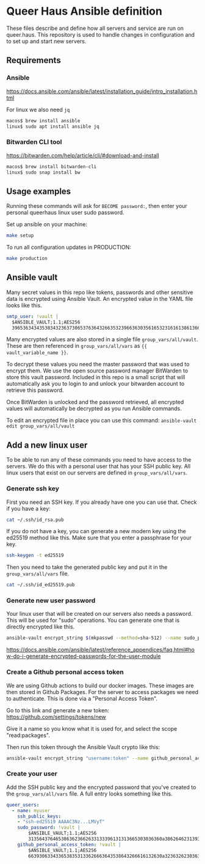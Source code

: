 # Queer Haus Ansible definition
These files describe and define how all servers and service are run on queer.haus. This repository is used to handle changes in configuration and to set up and start new servers.

## Requirements

### Ansible
https://docs.ansible.com/ansible/latest/installation_guide/intro_installation.html

For linux we also need `jq`
```bash
macos$ brew install ansible
linux$ sudo apt install ansible jq
```

### Bitwarden CLI tool
https://bitwarden.com/help/article/cli/#download-and-install

```bash
macos$ brew install bitwarden-cli
linux$ sudo snap install bw
```

## Usage examples
Running these commands will ask for `BECOME password:`, then enter your personal queerhaus linux user sudo password.

Set up ansible on your machine:
```bash
make setup
```

To run all configuration updates in PRODUCTION:
```bash
make production
```


## Ansible vault
Many secret values in this repo like tokens, passwords and other sensitive data is encrypted using Ansible Vault. An encrypted value in the YAML file looks like this.

```yaml
smtp_user: !vault |
  $ANSIBLE_VAULT;1.1;AES256
  39653634343538343236373065376364326635323966363035616532316161386136626566366262
```

Many encrypted values are also stored in a single file `group_vars/all/vault`. These are then referenced in `group_vars/all/vars` as `{{ vault_variable_name }}`.

To decrypt these values you need the master password that was used to encrypt them. We use the open source password manager BitWarden to store this vault password. Included in this repo is a small script that will automatically ask you to login to and unlock your bitwarden account to retrieve this password.

Once BitWarden is unlocked and the password retrieved, all encrypted values will automatically be decrypted as you run Ansible commands.

To edit an encrypted file in place you can use this command:
`ansible-vault edit group_vars/all/vault`


## Add a new linux user
To be able to run any of these commands you need to have access to the servers. We do this with a personal user that has your SSH public key. All linux users that exist on our servers are defined in `group_vars/all/vars`.

### Generate ssh key
First you need an SSH key. If you already have one you can use that. Check if you have a key:
```bash
cat ~/.ssh/id_rsa.pub
```

If you do not have a key, you can generate a new modern key using the ed25519 method like this. Make sure that you enter a passphrase for your key.
```bash
ssh-keygen -t ed25519
```

Then you need to take the generated public key and put it in the `group_vars/all/vars` file.
```bash
cat ~/.ssh/id_ed25519.pub
```

### Generate new user password
Your linux user that will be created on our servers also needs a password. This will be used for "sudo" operations. You can generate one that is directly encrypted like this.
```bash
ansible-vault encrypt_string $(mkpasswd --method=sha-512) --name sudo_password
```
https://docs.ansible.com/ansible/latest/reference_appendices/faq.html#how-do-i-generate-encrypted-passwords-for-the-user-module

### Create a Github personal access token
We are using Github actions to build our docker images. These images are then stored in Github Packages. For the server to access packages we need to authenticate. This is done via a "Personal Access Token".

Go to this link and generate a new token: https://github.com/settings/tokens/new

Give it a name so you know what it is used for, and select the scope "read:packages".

Then run this token through the Ansible Vault crypto like this:
```bash
ansible-vault encrypt_string "username:token" --name github_personal_access_token
```

### Create your user
Add the SSH public key and the encrypted password that you've created to the `group_vars/all/vars` file. A full entry looks something like this.

```yaml
queer_users:
  - name: myuser
    ssh_public_keys:
    - "ssh-ed25519 AAAAC3Nz...LMVyT"
    sudo_password: !vault |
        $ANSIBLE_VAULT;1.1;AES256
        3135643764653863623662633133396131313665303036360a386264623139336238386337336462
    github_personal_access_token: !vault |
        $ANSIBLE_VAULT;1.1;AES256
        6639306334336538353133626663643538643266616132630a323632623036343132356630313530
```
